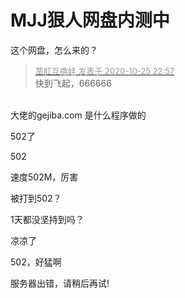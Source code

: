 # MJJ狠人网盘内测中


这个网盘，怎么来的？

<div class="quote"><blockquote><font size="2"><a href="https://www.hostloc.com/forum.php?mod=redirect&amp;goto=findpost&amp;pid=9351740&amp;ptid=758406" target="_blank"><font color="#999999">茎肛互撸娃 发表于 2020-10-25 22:57</font></a></font><br />
快到飞起，666666</blockquote></div><br />
大佬的gejiba.com 是什么程序做的

502了<img src="static/image/smiley/default/shocked.gif" smilieid="6" border="0" alt="" />

502

速度502M，厉害

被打到502？

1天都没坚持到吗？&nbsp;&nbsp;

凉凉了<img src="static/image/smiley/yct/010.gif" smilieid="41" border="0" alt="" />

502，好猛啊

服务器出错，请稍后再试!
